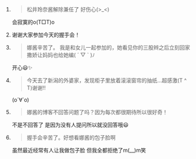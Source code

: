 1. > 松井玲奈酱解除兼任了 好伤心(>_<)

   会寂寞的o(T□T)o

2. 谢谢大家参加今天的握手会！

3. > 娜酱辛苦了。 我是和女儿一起参加的，她看见你的三股辫之后立刻回家撒娇让妈妈也给她编( ´ ▽ ` )ﾉ

   开心😃✨

4. > 今天去了新潟的外婆家，发现柜子里放着滚滚窗帘的抽纸...超感激(T ^ T)谢谢‼︎

   (о´∀`о)

5. > 娜酱的博客不回答问题了吗？因为每次都很期待所以很好奇！

   不是不回答了 是因为没有人提问所以就没回答哦😃

6. > 握手会辛苦了。好想看娜酱的包子脸啊

   虽然最近经常有人让我做包子脸 但我全都拒绝了m(__)m笑